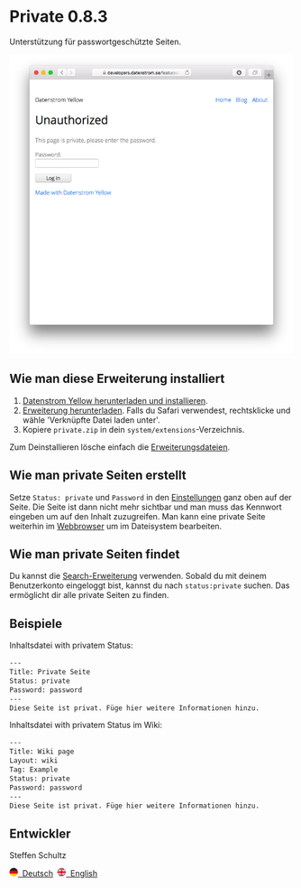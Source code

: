 Private 0.8.3
=============
Unterstützung für passwortgeschützte Seiten.

<p align="center"><img src="private-screenshot.png?raw=true" alt="Bildschirmfoto"></p>

## Wie man diese Erweiterung installiert

1. [Datenstrom Yellow herunterladen und installieren](https://github.com/datenstrom/yellow/).
2. [Erweiterung herunterladen](https://github.com/schulle4u/yellow-extensions-schulle4u/raw/master/zip/private.zip). Falls du Safari verwendest, rechtsklicke und wähle 'Verknüpfte Datei laden unter'.
3. Kopiere `private.zip` in dein `system/extensions`-Verzeichnis.

Zum Deinstallieren lösche einfach die [Erweiterungsdateien](extension.ini).

## Wie man private Seiten erstellt

Setze `Status: private` und `Password` in den [Einstellungen](https://github.com/datenstrom/yellow-extensions/tree/master/features/core#settings) ganz oben auf der Seite. Die Seite ist dann nicht mehr sichtbar und man muss das Kennwort eingeben um auf den Inhalt zuzugreifen. Man kann eine private Seite weiterhin im [Webbrowser](https://github.com/datenstrom/yellow-extensions/tree/master/features/edit) um im Dateisystem bearbeiten.

## Wie man private Seiten findet

Du kannst die [Search-Erweiterung](https://github.com/datenstrom/yellow-extensions/tree/master/features/search) verwenden. Sobald du mit deinem Benutzerkonto eingeloggt bist, kannst du nach `status:private` suchen. Das ermöglicht dir alle private Seiten zu finden.

## Beispiele

Inhaltsdatei with privatem Status: 

```
---
Title: Private Seite
Status: private
Password: password
---
Diese Seite ist privat. Füge hier weitere Informationen hinzu.
```

Inhaltsdatei with privatem Status im Wiki: 

```
---
Title: Wiki page
Layout: wiki
Tag: Example
Status: private
Password: password
---
Diese Seite ist privat. Füge hier weitere Informationen hinzu.
```

## Entwickler

Steffen Schultz

<p>
<a href="README-de.md"><img src="https://raw.githubusercontent.com/datenstrom/yellow-extensions/master/features/help/language-de.png" width="15" height="15" alt="Deutsch">&nbsp; Deutsch</a>&nbsp;
<a href="README.md"><img src="https://raw.githubusercontent.com/datenstrom/yellow-extensions/master/features/help/language-en.png" width="15" height="15" alt="English">&nbsp; English</a>&nbsp;
</p>
